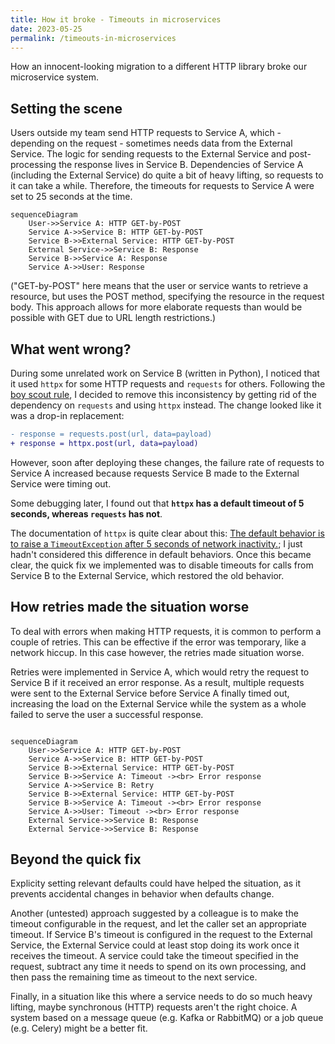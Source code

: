```yaml
---
title: How it broke - Timeouts in microservices
date: 2023-05-25
permalink: /timeouts-in-microservices
---
```


How an innocent-looking migration to a different HTTP library broke our microservice system.

## Setting the scene

Users outside my team send HTTP requests to Service A, which - depending on the request - sometimes needs data from the External Service. The logic for sending requests to the External Service and post-processing the response lives in Service B. Dependencies of Service A (including the External Service) do quite a bit of heavy lifting, so requests to it can take a while. Therefore, the timeouts for requests to Service A were set to 25 seconds at the time.

```mermaid
sequenceDiagram
    User->>Service A: HTTP GET-by-POST
    Service A->>Service B: HTTP GET-by-POST
    Service B->>External Service: HTTP GET-by-POST
    External Service->>Service B: Response
    Service B->>Service A: Response
    Service A->>User: Response
```

("GET-by-POST" here means that the user or service wants to retrieve a resource, but uses the POST method, specifying the resource in the request body. This approach allows for more elaborate requests than would be possible with GET due to URL length restrictions.)

## What went wrong?

During some unrelated work on Service B (written in Python), I noticed that it used `httpx` for some HTTP requests and `requests` for others. Following the [boy scout rule](https://97-things-every-x-should-know.gitbooks.io/97-things-every-programmer-should-know/content/en/thing_08/), I decided to remove this inconsistency by getting rid of the dependency on `requests` and using `httpx` instead. The change looked like it was a drop-in replacement:

```diff
- response = requests.post(url, data=payload)
+ response = httpx.post(url, data=payload)
```

However, soon after deploying these changes, the failure rate of requests to Service A increased because requests Service B made to the External Service were timing out.

Some debugging later, I found out that **`httpx` has a default timeout of 5 seconds, whereas `requests` has not**.

The documentation of `httpx` is quite clear about this: [The default behavior is to raise a `TimeoutException` after 5 seconds of network inactivity.](https://www.python-httpx.org/advanced/timeouts/); I just hadn't considered this difference in default behaviors. Once this became clear, the quick fix we implemented was to disable timeouts for calls from Service B to the External Service, which restored the old behavior.

## How retries made the situation worse

To deal with errors when making HTTP requests, it is common to perform a couple of retries. This can be effective if the error was temporary, like a network hiccup. In this case however, the retries made situation worse.

Retries were implemented in Service A, which would retry the request to Service B if it received an error response. As a result, multiple requests were sent to the External Service before Service A finally timed out, increasing the load on the External Service while the system as a whole failed to serve the user a successful response.

```mermaid

sequenceDiagram
    User->>Service A: HTTP GET-by-POST
    Service A->>Service B: HTTP GET-by-POST
    Service B->>External Service: HTTP GET-by-POST
    Service B->>Service A: Timeout -><br> Error response
    Service A->>Service B: Retry
    Service B->>External Service: HTTP GET-by-POST
    Service B->>Service A: Timeout -><br> Error response
    Service A->>User: Timeout -><br> Error response
    External Service->>Service B: Response
    External Service->>Service B: Response
```

## Beyond the quick fix

Explicity setting relevant defaults could have helped the situation, as it prevents accidental changes in behavior when defaults change.

Another (untested) approach suggested by a colleague is to make the timeout configurable in the request, and let the caller set an appropriate timeout. If Service B's timeout is configured in the request to the External Service, the External Service could at least stop doing its work once it receives the timeout. A service could take the timeout specified in the request, subtract any time it needs to spend on its own processing, and then pass the remaining time as timeout to the next service.

Finally, in a situation like this where a service needs to do so much heavy lifting, maybe synchronous (HTTP) requests aren't the right choice. A system based on a message queue (e.g. Kafka or RabbitMQ) or a job queue (e.g. Celery) might be a better fit.
